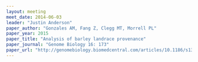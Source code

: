 ```yaml
---
layout: meeting
meet_date: 2014-06-03
leader: "Justin Anderson"
paper_author: "Gonzales AM, Fang Z, Clegg MT, Morrell PL"
paper_year: 2015
paper_title: "Analysis of barley landrace provenance"
paper_journal: "Genome Biology 16: 173"
paper_url: "http://genomebiology.biomedcentral.com/articles/10.1186/s13059-015-0712-3"
---
```

